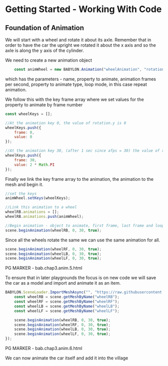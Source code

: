 # Getting Started - Working With Code
## Foundation of Animation

We will start with a wheel and rotate it about its axle. Remember that in order to have the car the upright we rotated it about the x axis and so the axle is along the y axis of the cylinder.

We need to create a new animation object

```javascript
    const animWheel = new BABYLON.Animation("wheelAnimation", "rotation.y", 30, BABYLON.Animation.ANIMATIONTYPE_FLOAT, BABYLON.Animation.ANIMATIONLOOPMODE_CYCLE);
```
which has the parameters - name, property to animate, animation frames per second, property to animate type, loop mode, in this case repeat animation.

We follow this with the key frame array where we set values for the property to animate by frame number
```javascript
const wheelKeys = []; 

//At the animation key 0, the value of rotation.y is 0
wheelKeys.push({
    frame: 0,
    value: 0
});

//At the animation key 30, (after 1 sec since afps = 30) the value of rotation.y is 2PI for a complete rotation
wheelKeys.push({
    frame: 30,
    value: 2 * Math.PI
});
```

Finally we link the key frame array to the animation, the animation to the mesh and begin it.
```javascript
//set the keys
animWheel.setKeys(wheelKeys);

//Link this animation to a wheel
wheelRB.animations = [];
wheelRB.animations.push(animWheel);

//Begin animation - object to animate, first frame, last frame and loop if true
scene.beginAnimation(wheelRB, 0, 30, true);
```

Since all the wheels rotate the same we can use the same animation for all.

```javascript
scene.beginAnimation(wheelRF, 0, 30, true);
scene.beginAnimation(wheelLB, 0, 30, true);
scene.beginAnimation(wheelLF, 0, 30, true);
```

PG MARKER - bab.chap3.anim.5.html

To ensure that in later playgrounds the focus is on new code we will save the car as a model and import and animate it as an item.

```javascript
BABYLON.SceneLoader.ImportMeshAsync("", "https://raw.githubusercontent.com/BabylonJSGuide/docampus/master/public/html/assets/", "car.babylon").then(() =>  {
    const wheelRB = scene.getMeshByName("wheelRB");
    const wheelRF = scene.getMeshByName("wheelRF");
    const wheelLB = scene.getMeshByName("wheelLB");
    const wheelLF = scene.getMeshByName("wheelLF");

    scene.beginAnimation(wheelRB, 0, 30, true);
    scene.beginAnimation(wheelRF, 0, 30, true);
    scene.beginAnimation(wheelLB, 0, 30, true);
    scene.beginAnimation(wheelLF, 0, 30, true);
});
```

PG MARKER - bab.chap3.anim.6.html

We can now animate the car itself and add it into the village
